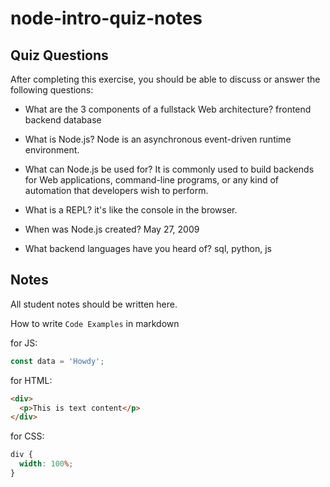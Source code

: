 # node-intro-quiz-notes

## Quiz Questions

After completing this exercise, you should be able to discuss or answer the following questions:

- What are the 3 components of a fullstack Web architecture?
  frontend
  backend
  database

- What is Node.js?
  Node is an asynchronous event-driven runtime environment.

- What can Node.js be used for?
  It is commonly used to build backends for Web applications, command-line programs, or any kind of automation that developers wish to perform.

- What is a REPL?
  it's like the console in the browser.

- When was Node.js created?
  May 27, 2009

- What backend languages have you heard of?
  sql, python, js

## Notes

All student notes should be written here.

How to write `Code Examples` in markdown

for JS:

```javascript
const data = 'Howdy';
```

for HTML:

```html
<div>
  <p>This is text content</p>
</div>
```

for CSS:

```css
div {
  width: 100%;
}
```
